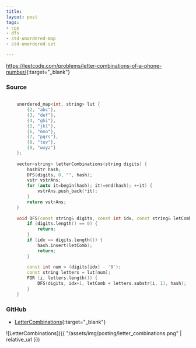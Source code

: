 ```yaml
---
title: 
layout: post
tags:
- cpp
- dfs
- std-unordered-map
- std-unordered-set

---
```


<https://leetcode.com/problems/letter-combinations-of-a-phone-number/>{:target="_blank"}

### Source

```cpp

    unordered_map<int, string> lut {
        {2, "abc"},
        {3, "def"},
        {4, "ghi"},
        {5, "jkl"},
        {6, "mno"},
        {7, "pqrs"},
        {8, "tuv"},
        {9, "wxyz"}
    };
    	
    vector<string> letterCombinations(string digits) {
        hashStr hash;
        DFS(digits, 0, "", hash);
        vstr vstrAns;
        for (auto it=begin(hash); it!=end(hash); ++it) {
            vstrAns.push_back(*it);
        }
        return vstrAns;
    }
    
    void DFS(const string& digits, const int idx, const string& letComb, hashStr& hash) {
        if (digits.length() == 0) {
            return;
        }
        if (idx == digits.length()) {
            hash.insert(letComb);
            return;
        }
        
        const int num = (digits[idx] - '0');
        const string letters = lut[num];
        FOR (i, letters.length()) {
            DFS(digits, idx+1, letComb + letters.substr(i, 1), hash);
        }
    }

```

### GitHub

- [LetterCombinations](<https://github.com/coolwindjo/algoguru/tree/master/_posts/Done/LetterCombinations>){:target="_blank"}

![LetterCombinations]({{ "/assets/img/posting/letter_combinations.png" | relative_url }})
